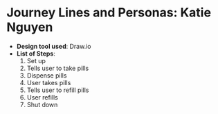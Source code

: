 # Journey Lines and Personas: Katie Nguyen
- **Design tool used**: Draw.io
- **List of Steps**:
  1. Set up
  2. Tells user to take pills
  3. Dispense pills
  4. User takes pills
  5. Tells user to refill pills
  6. User refills
  7. Shut down
